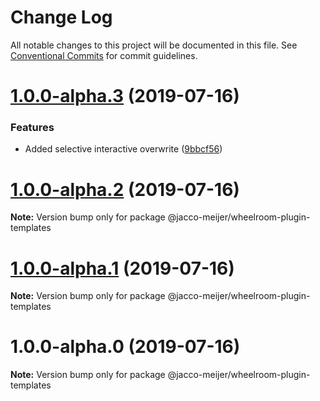 # Change Log

All notable changes to this project will be documented in this file.
See [Conventional Commits](https://conventionalcommits.org) for commit guidelines.

# [1.0.0-alpha.3](https://github.com/jaccomeijer/wheelroom/compare/@jacco-meijer/wheelroom-plugin-templates@1.0.0-alpha.2...@jacco-meijer/wheelroom-plugin-templates@1.0.0-alpha.3) (2019-07-16)


### Features

* Added selective interactive  overwrite ([9bbcf56](https://github.com/jaccomeijer/wheelroom/commit/9bbcf56))





# [1.0.0-alpha.2](https://github.com/jaccomeijer/wheelroom/compare/@jacco-meijer/wheelroom-plugin-templates@1.0.0-alpha.1...@jacco-meijer/wheelroom-plugin-templates@1.0.0-alpha.2) (2019-07-16)

**Note:** Version bump only for package @jacco-meijer/wheelroom-plugin-templates





# [1.0.0-alpha.1](https://github.com/jaccomeijer/wheelroom/compare/@jacco-meijer/wheelroom-plugin-templates@1.0.0-alpha.0...@jacco-meijer/wheelroom-plugin-templates@1.0.0-alpha.1) (2019-07-16)

**Note:** Version bump only for package @jacco-meijer/wheelroom-plugin-templates





# 1.0.0-alpha.0 (2019-07-16)

**Note:** Version bump only for package @jacco-meijer/wheelroom-plugin-templates
